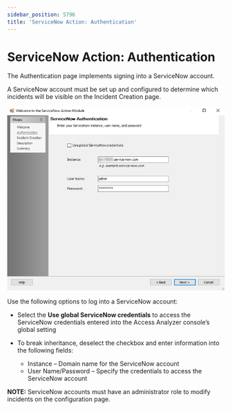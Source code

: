 ```yaml
---
sidebar_position: 5796
title: 'ServiceNow Action: Authentication'
---
```


# ServiceNow Action: Authentication

The Authentication page implements signing into a ServiceNow account.

A ServiceNow account must be set up and configured to determine which incidents will be visible on the Incident Creation page.

![ServiceNow Action Module wizard Authentication page](../../../../../../../static/images/AccessAnalyzer_12.0/Content/Resources/Images/EnterpriseAuditor/Admin/Action/ServiceNow/Authentication.png "ServiceNow Action Module wizard Authentication page")

Use the following options to log into a ServiceNow account:

* Select the **Use global ServiceNow credentials** to access the ServiceNow credentials entered into the Access Analyzer console’s global setting
* To break inheritance, deselect the checkbox and enter information into the following fields:

  * Instance – Domain name for the ServiceNow account
  * User Name/Password – Specify the credentials to access the ServiceNow account

**NOTE:** ServiceNow accounts must have an administrator role to modify incidents on the configuration page.